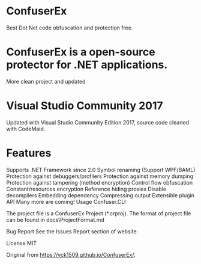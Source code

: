 ConfuserEx
========
Best Dot Net code obfuscation and protection free.


ConfuserEx is a open-source protector for .NET applications. 
========
More clean project and updated


Visual Studio Community 2017
=====
Updated with Visual Studio Community Edition 2017, source code cleaned with CodeMaid.



Features
=====
Supports .NET Framework since 2.0
Symbol renaming (Support WPF/BAML)
Protection against debuggers/profilers
Protection against memory dumping
Protection against tampering (method encryption)
Control flow obfuscation
Constant/resources encryption
Reference hiding proxies
Disable decompilers
Embedding dependency
Compressing output
Extensible plugin API
Many more are coming!
Usage
Confuser.CLI <path to project file>

The project file is a ConfuserEx Project (*.crproj). The format of project file can be found in docs\ProjectFormat.md

Bug Report
See the Issues Report section of website.

License
MIT





Original from https://yck1509.github.io/ConfuserEx/.
